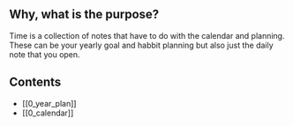 ## Why, what is the purpose?
Time is a collection of notes that have to do with the calendar and planning. These can be your yearly goal and habbit planning but also just the daily note that you open.
## Contents
- [[0_year_plan]]
- [[0_calendar]]